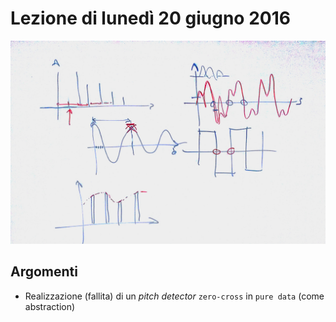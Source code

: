 # Lezione di lunedì 20 giugno 2016

![whiteboard](./TR_I_20160620.jpg)

## Argomenti

* Realizzazione (fallita) di un *pitch detector* `zero-cross` in `pure data`
  (come abstraction)
